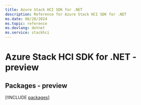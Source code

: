 ```yaml
---
title: Azure Stack HCI SDK for .NET
description: Reference for Azure Stack HCI SDK for .NET
ms.date: 08/28/2024
ms.topic: reference
ms.devlang: dotnet
ms.service: stackhci
---
```

# Azure Stack HCI SDK for .NET - preview
## Packages - preview
[!INCLUDE [packages](stack-hci-index.md)]
